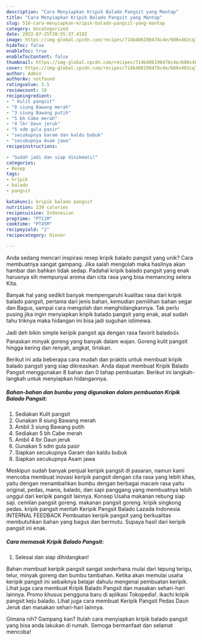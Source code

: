 ```yaml
---
description: "Cara Menyiapkan Kripik Balado Pangsit yang Mantap"
title: "Cara Menyiapkan Kripik Balado Pangsit yang Mantap"
slug: 516-cara-menyiapkan-kripik-balado-pangsit-yang-mantap
category: Uncategorized
date: 2022-07-25T20:55:37.419Z
image: https://img-global.cpcdn.com/recipes/714b486198478c4e/680x482cq70/kripik-balado-pangsit-foto-resep-utama.jpg
hideToc: false
enableToc: true
enableTocContent: false
thumbnail: https://img-global.cpcdn.com/recipes/714b486198478c4e/680x482cq70/kripik-balado-pangsit-foto-resep-utama.jpg
cover: https://img-global.cpcdn.com/recipes/714b486198478c4e/680x482cq70/kripik-balado-pangsit-foto-resep-utama.jpg
author: Admin
authorAv: notfound
ratingvalue: 3.5
reviewcount: 18
recipeingredient:
- " Kulit pangsit"
- "8 siung Bawang merah"
- "3 siung Bawang putih"
- "5 bh Cabe merah"
- "4 lbr Daun jeruk"
- "5 sdm gula pasir"
- "secukupnya Garam dan kaldu bubuk"
- "secukupnya Asam jawa"
recipeinstructions:

- "Sudah jadi dan siap dinikmati!"
categories:
- Resep
tags:
- kripik
- balado
- pangsit

katakunci: kripik balado pangsit 
nutrition: 239 calories
recipecuisine: Indonesian
preptime: "PT11M"
cooktime: "PT45M"
recipeyield: "2"
recipecategory: Dinner

---
```





Anda sedang mencari inspirasi resep kripik balado pangsit yang unik? Cara membuatnya sangat gampang. Jika salah mengolah maka hasilnya akan hambar dan bahkan tidak sedap. Padahal kripik balado pangsit yang enak harusnya sih mempunyai aroma dan cita rasa yang bisa memancing selera Kita.





Banyak hal yang sedikit banyak mempengaruhi kualitas rasa dari kripik balado pangsit, pertama dari jenis bahan, kemudian pemilihan bahan segar dan Bagus, sampai cara mengolah dan menghidangkannya. Tak perlu pusing jika ingin menyiapkan kripik balado pangsit yang enak,      asal sudah tahu triknya maka hidangan ini bisa jadi suguhan istimewa.














Jadi deh bikin simple keripik pangsit aja dengan rasa favorit balado👍. Panaskan minyak goreng yang banyak dalam wajan. Goreng kulit pangsit hingga kering dan renyah, angkat, tiriskan.






Berikut ini ada beberapa cara mudah dan praktis untuk membuat kripik balado pangsit yang siap dikreasikan. Anda dapat membuat Kripik Balado Pangsit menggunakan 8 bahan dan 0 tahap pembuatan. Berikut ini langkah-langkah untuk menyiapkan hidangannya.

<!--inarticleads1-->

##### Bahan-bahan dan bumbu yang digunakan dalam pembuatan Kripik Balado Pangsit:

1. Sediakan  Kulit pangsit
1. Gunakan 8 siung Bawang merah
1. Ambil 3 siung Bawang putih
1. Sediakan 5 bh Cabe merah
1. Ambil 4 lbr Daun jeruk
1. Gunakan 5 sdm gula pasir
1. Siapkan secukupnya Garam dan kaldu bubuk
1. Siapkan secukupnya Asam jawa


Meskipun sudah banyak penjual keripik pangsit di pasaran, namun kami mencoba membuat inovasi keripik pangsit dengan cita rasa yang lebih khas, yaitu dengan menambahkan bumbu dengan berbagai macam rasa yaitu original, pedas, manis, balado, dan sapi panggang yang membuatnya lebih unggul dari keripik pangsit lainnya. Konsep Usaha makanan rebung siap saji. cemilan pangsit goreng. makanan pangsit goreng. kripik singkong pedas. kripik pangsit mentah Keripik Pangsit Balado Lazada Indonesia INTERNAL FEEDBACK Pembuatan keripik pangsit yang berkualitas membutuhkan bahan yang bagus dan bermutu. Supaya hasil dari keripik pangsit ini enak. 

<!--inarticleads2-->

##### Cara memasak Kripik Balado Pangsit:


1. Selesai dan siap dihidangkan!

Bahan membuat keripik pangsit sangat sederhana mulai dari tepung terigu, telur, minyak goreng dan bumbu tambahan. Ketika akan memulai usaha keripik pangsit ini sebaiknya belajar dahulu mengenai pembuatan keripik. Lihat juga cara membuat Kripik Balado Pangsit dan masakan sehari-hari lainnya. Promo khusus pengguna baru di aplikasi Tokopedia!. ikachi kripik pangsit keju balado. Lihat juga cara membuat Keripik Pangsit Pedas Daun Jeruk dan masakan sehari-hari lainnya. 

Gimana nih? Gampang kan? Itulah cara menyiapkan kripik balado pangsit yang bisa anda lakukan di rumah. Semoga bermanfaat dan selamat mencoba!
